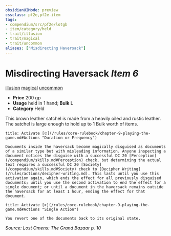 ```yaml
---
obsidianUIMode: preview
cssclass: pf2e,pf2e-item
tags:
- compendium/src/pf2e/lotgb
- item/category/held
- trait/illusion
- trait/magical
- trait/uncommon
aliases: ["Misdirecting Haversack"]
---
```

# Misdirecting Haversack *Item 6*  
[illusion](/rules/traits/illusion.md)  [magical](/rules/traits/magical.md)  [uncommon](/rules/traits/uncommon.md)  

- **Price** 200 gp
- **Usage** held in 1 hand; **Bulk** L
- **Category** Held

This brown leather satchel is made from a heavily oiled and rustic leather. The satchel is large enough to hold up to 1 Bulk worth of items.

```ad-embed-ability
title: Activate [⏲](/rules/core-rulebook/chapter-9-playing-the-game.md#Actions "Duration or Frequency")

Documents inside the haversack become magically disguised as documents of a similar type but with misleading information. Anyone inspecting a document notices the disguise with a successful DC 20 [Perception](/compendium/skills.md#Perception) check, but determining the actual text requires a successful DC 20 [Society](/compendium/skills.md#Society) check to [Decipher Writing](/rules/actions/decipher-writing.md). This lasts until you use this activation again, which ends the effect for all previously disguised documents; until you use the second activation to end the effect for a single document; or until a document in the haversack remains outside the haversack for at least 1 hour, ending the effect for that document.
```

```ad-embed-ability
title: Activate [>](/rules/core-rulebook/chapter-9-playing-the-game.md#Actions "Single Action")

You revert one of the documents back to its original state.
```

*Source: Lost Omens: The Grand Bazaar p. 10*